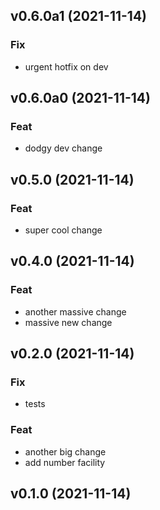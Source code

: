 ## v0.6.0a1 (2021-11-14)

### Fix

- urgent hotfix on dev

## v0.6.0a0 (2021-11-14)

### Feat

- dodgy dev change

## v0.5.0 (2021-11-14)

### Feat

- super cool change

## v0.4.0 (2021-11-14)

### Feat

- another massive change
- massive new change

## v0.2.0 (2021-11-14)

### Fix

- tests

### Feat

- another big change
- add number facility

## v0.1.0 (2021-11-14)
